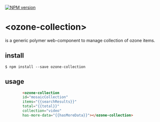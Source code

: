  [![NPM version][npm-image]][npm-url]
 
 # \<ozone-collection\>
 
<ozone-collection> is a generic polymer web-component to manage collection of ozone items.
 
 
 ## install
 
 ```
 $ npm install --save ozone-collection
 ```
 
 ## usage
 
 ```html
         <ozone-collection
         id="mosaicCollection"
         items="{{searchResults}}"
         total="{{total}}"
         collection="video"
         has-more-data="{{hasMoreData}}"></ozone-collection>
 ```
 
 [npm-image]: https://badge.fury.io/js/ozone-collection.svg
 [npm-url]: https://npmjs.org/package/ozone-collection